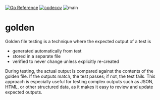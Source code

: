 [![Go Reference](https://pkg.go.dev/badge/github.com/go-tstr/golden.svg)](https://pkg.go.dev/github.com/go-tstr/golden) [![codecov](https://codecov.io/github/go-tstr/golden/graph/badge.svg?token=H3u7Ui9PfC)](https://codecov.io/github/go-tstr/golden) ![main](https://github.com/go-tstr/golden/actions/workflows/go.yaml/badge.svg?branch=main)

# golden

Golden file testing is a technique where the expected output of a test is

- generated automatically from test
- stored in a separate file
- verified to never change unless explicitly re-created

During testing, the actual output is compared against the contents of the golden file. If the outputs match, the test passes; if not, the test fails. This approach is especially useful for testing complex outputs such as JSON, HTML, or other structured data, as it makes it easy to review and update expected outputs.
